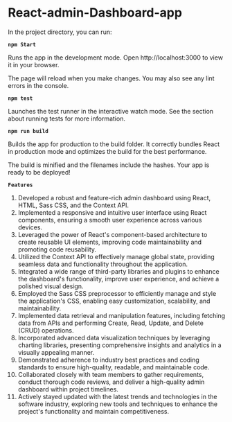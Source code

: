 
# React-admin-Dashboard-app
In the project directory, you can run:

**`npm Start`**

Runs the app in the development mode.
Open http://localhost:3000 to view it in your browser.

The page will reload when you make changes.
You may also see any lint errors in the console.

**`npm test`**

Launches the test runner in the interactive watch mode.
See the section about running tests for more information.

**`npm run build`**

Builds the app for production to the build folder.
It correctly bundles React in production mode and optimizes the build for the best performance.

The build is minified and the filenames include the hashes.
Your app is ready to be deployed!

 **`Features`**

1) Developed a robust and feature-rich admin dashboard using React, HTML, Sass CSS, and the Context API.
2) Implemented a responsive and intuitive user interface using React components, ensuring a smooth user experience across various devices.
3) Leveraged the power of React's component-based architecture to create reusable UI elements, improving code maintainability and promoting code reusability.
4) Utilized the Context API to effectively manage global state, providing seamless data and functionality throughout the application.
5) Integrated a wide range of third-party libraries and plugins to enhance the dashboard's functionality, improve user experience, and achieve a polished visual design.
6) Employed the Sass CSS preprocessor to efficiently manage and style the application's CSS, enabling easy customization, scalability, and maintainability.
7) Implemented data retrieval and manipulation features, including fetching data from APIs and performing Create, Read, Update, and Delete (CRUD) operations.
8) Incorporated advanced data visualization techniques by leveraging charting libraries, presenting comprehensive insights and analytics in a visually appealing manner.
9) Demonstrated adherence to industry best practices and coding standards to ensure high-quality, readable, and maintainable code.
10) Collaborated closely with team members to gather requirements, conduct thorough code reviews, and deliver a high-quality admin dashboard within project timelines.
11) Actively stayed updated with the latest trends and technologies in the software industry, exploring new tools and techniques to enhance the project's functionality and maintain competitiveness.
